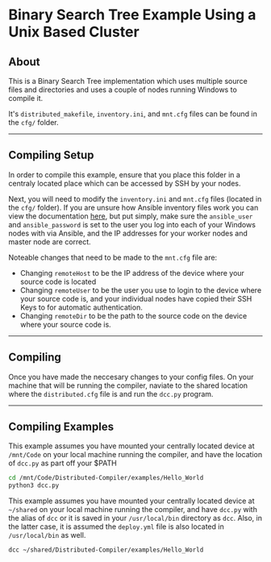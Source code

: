 # Binary Search Tree Example Using a Unix Based Cluster

About
---------
This is a Binary Search Tree implementation which uses multiple source files and
directories and uses a couple of nodes running Windows to compile it.

It's <code>distributed_makefile</code>, <code>inventory.ini</code>,
and <code>mnt.cfg</code> files can be found in the <code>cfg/</code>
folder. 

_________
Compiling Setup
---------
In order to compile this example, ensure that you place this folder
in a centraly located place which can be accessed by SSH by your nodes.


Next, you will need to modify the <code>inventory.ini</code> and 
<code>mnt.cfg</code> files (located in the <code>cfg/</code> folder).
If you are unsure how Ansible inventory files work you can view the 
documentation [here](https://docs.ansible.com/ansible/latest/inventory_guide/intro_inventory.html),
but put simply, make sure the <code>ansible_user</code> and <code>ansible_password</code>
is set to the user you log into each of your Windows nodes with via Ansible, 
and the IP addresses for your worker nodes and master node are correct.

Noteable changes that need to be made to the <code>mnt.cfg</code> file are:

 * Changing <code>remoteHost</code> to be the IP address of the device where
 your source code is located
 * Changing <code>remoteUser</code> to be the user you use to login to the device
 where your source code is, and your individual nodes have copied their SSH Keys to
 for automatic authentication.
 * Changing <code>remoteDir</code> to be the path to the source code on the device where
 your source code is.

_________

Compiling
---------
Once you have made the neccesary changes to your config files. On your machine that will
be running the compiler, naviate to the shared location where the <code>distributed.cfg</code>
file is and run the <code>dcc.py</code> program. 

________
Compiling Examples
--------
This example assumes you have mounted your centrally located device at <code>/mnt/Code</code> 
on your local machine running the compiler, and have the location of <code>dcc.py</code> as part
off your $PATH
```bash
cd /mnt/Code/Distributed-Compiler/examples/Hello_World
python3 dcc.py
```

This example assumes you have mounted your centrally located device at <code>~/shared</code> 
on your local machine running the compiler, and have <code>dcc.py</code> with the alias of
<code>dcc</code> or it is saved in your <code>/usr/local/bin</code> directory as <code>dcc</code>. 
Also, in the latter case, it is assumed the <code>deploy.yml</code> file is also located 
in <code>/usr/local/bin</code> as well.
```bash
dcc ~/shared/Distributed-Compiler/examples/Hello_World
```